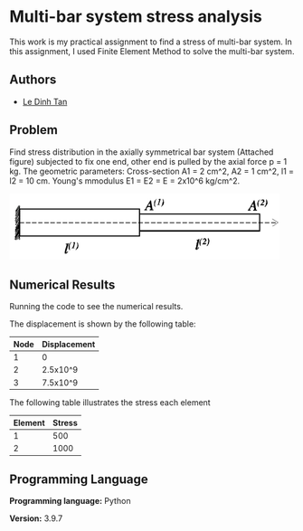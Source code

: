 
# Multi-bar system stress analysis

This work is my practical assignment to find a stress of multi-bar
system. In this assignment, I used Finite Element Method to solve 
the multi-bar system.


## Authors

- [Le Dinh Tan](https://github.com/ledinhtan)


## Problem

Find stress distribution in the axially symmetrical bar system
(Attached figure) subjected to fix one end, other end is pulled by the 
axial force p = 1 kg. The geometric parameters: Cross-section A1 =
2 cm^2, A2 = 1 cm^2, l1 = l2 = 10 cm. Young's mmodulus E1 = E2 = E =
2x10^6 kg/cm^2. 

![](Rod.png)


## Numerical Results

Running the code to see the numerical results.

The displacement is shown by the following table:

| Node | Displacement |
| :--  | :----------- |
|  1   |      0       |
|  2   |   2.5x10^9   |
|  3   |   7.5x10^9   |

The following table illustrates the stress each element

| Element | Stress |
|  :----  | :----- |
|   1     |  500   |
|   2     |  1000  |

## Programming Language

**Programming language:** Python

**Version:** 3.9.7
